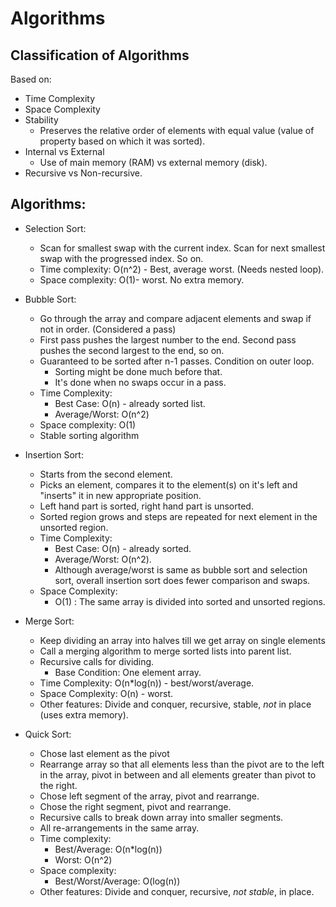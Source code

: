 # Algorithms

## Classification of Algorithms
Based on:
- Time Complexity
- Space Complexity
- Stability
    - Preserves the relative order of elements with equal value (value of property based on which it was sorted).
- Internal vs External
    - Use of main memory (RAM) vs external memory (disk).
- Recursive vs Non-recursive.

## Algorithms:
- Selection Sort:
    - Scan for smallest swap with the current index. Scan for next smallest swap with the progressed index. So on.
    - Time complexity: O(n^2) - Best, average worst. (Needs nested loop).
    - Space complexity: O(1)- worst. No extra memory.

- Bubble Sort:
    - Go through the array and compare adjacent elements and swap if not in order. (Considered a pass)
    - First pass pushes the largest number to the end. Second pass pushes the second largest to the end, so on.
    - Guaranteed to be sorted after n-1 passes. Condition on outer loop.
        - Sorting might be done much before that.
        - It's done when no swaps occur in a pass.
    - Time Complexity:
        - Best Case: O(n) - already sorted list.
        - Average/Worst: O(n^2)
    - Space complexity: O(1)
    - Stable sorting algorithm

- Insertion Sort:
    - Starts from the second element.
    - Picks an element, compares it to the element(s) on it's left and "inserts" it in new appropriate position.
    - Left hand part is sorted, right hand part is unsorted. 
    - Sorted region grows and steps are repeated for next element in the unsorted region.
    - Time Complexity: 
        - Best Case: O(n) - already sorted.
        - Average/Worst: O(n^2). 
        - Although average/worst is same as bubble sort and selection sort, overall insertion sort does fewer comparison and swaps.
    - Space Complexity:
        - O(1) : The same array is divided into sorted and unsorted regions.

- Merge Sort:
    - Keep dividing an array into halves till we get array on single elements
    - Call a merging algorithm to merge sorted lists into parent list. 
    - Recursive calls for dividing.
        - Base Condition: One element array.
    - Time Complexity: O(n*log(n)) - best/worst/average.
    - Space Complexity: O(n) -  worst.
    - Other features: Divide and conquer, recursive, stable, _not_ in place (uses extra memory).

- Quick Sort:
    - Chose last element as the pivot
    - Rearrange array so that all elements less than the pivot are to the left in the array, pivot in between and all elements greater than pivot to the right.
    - Chose left segment of the array, pivot and rearrange.
    - Chose the right segment, pivot and rearrange. 
    - Recursive calls to break down array into smaller segments.
    - All re-arrangements in the same array.
    - Time complexity: 
        - Best/Average: O(n*log(n))
        - Worst: O(n^2)
    - Space complexity: 
        - Best/Worst/Average: O(log(n))
    - Other features: Divide and conquer, recursive, _not stable_, in place.
